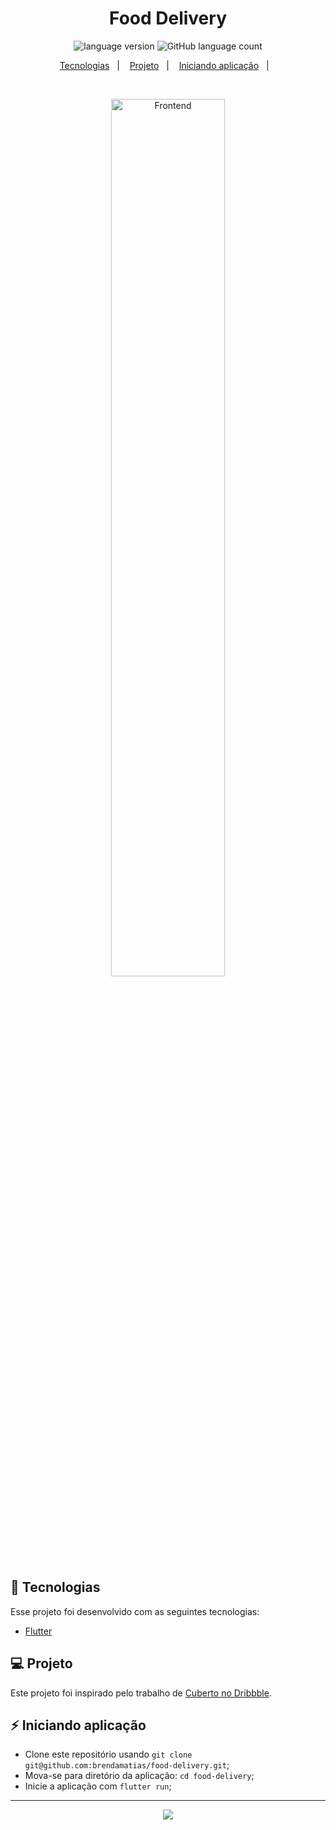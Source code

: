 <h1 align="center">
    Food Delivery
</h1>

<p align="center">
  <img alt="language version" src="https://img.shields.io/badge/Flutter-v_1.12.13-339933?logo=flutter">
  <img alt="GitHub language count" src="https://img.shields.io/github/languages/count/brendamatias/food_delivery">
</p>

<p align="center">
  <a href="#rocket-tecnologias">Tecnologias</a>&nbsp;&nbsp;&nbsp;|&nbsp;&nbsp;&nbsp;
  <a href="#-projeto">Projeto</a>&nbsp;&nbsp;&nbsp;|&nbsp;&nbsp;&nbsp;
  <a href="#-iniciando-aplicação">Iniciando aplicação</a>&nbsp;&nbsp;&nbsp;|&nbsp;&nbsp;&nbsp;
</p>

<br>

<p align="center">
  <img alt="Frontend" src=".github/food-delivery.png" width="60%">
</p>

## :rocket: Tecnologias

Esse projeto foi desenvolvido com as seguintes tecnologias:

- [Flutter](https://flutter.dev/)

## 💻 Projeto

Este projeto foi inspirado pelo trabalho de [Cuberto no Dribbble](https://dribbble.com/shots/5647953-Food-Delivery-App/attachments).

## :zap: Iniciando aplicação

- Clone este repositório usando `git clone git@github.com:brendamatias/food-delivery.git`;
- Mova-se para diretório da aplicação: `cd food-delivery`;
- Inicie a aplicação com `flutter run`;

---

<p align="center">
  <a alt="Brenda" href="https://www.linkedin.com/in/brenda-matias/">
    <img src="https://img.shields.io/badge/LinkedIn-Brenda_Matias-0077B5?logo=linkedin"/>
  </a>
</p>
